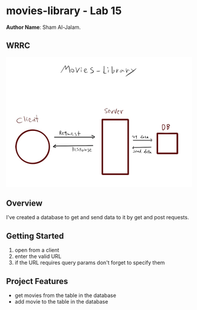 # movies-library - Lab 15

**Author Name**: Sham Al-Jalam.

## WRRC
![](WRRClab15.jpg)

## Overview
I've created a database to get and send data to it by get and post requests.
## Getting Started
1. open from a client
2. enter the valid URL
3. if the URL requires query params don't forget to specify them

## Project Features
* get movies from the table in the database
* add movie to the table in the database